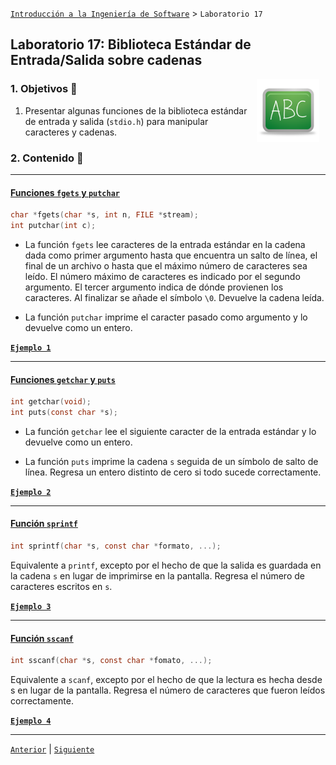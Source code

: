 [`Introducción a la Ingeniería de Software`](../README.md) > `Laboratorio 17`

## Laboratorio 17: Biblioteca Estándar de Entrada/Salida sobre cadenas

<img src="../imagenes/pizarron.png" align="right" height="100" width="100" hspace="10">

### 1. Objetivos :dart:

1. Presentar algunas funciones de la biblioteca estándar de entrada y salida (`stdio.h`) para manipular caracteres y 
cadenas.

### 2. Contenido :blue_book:

---

#### <ins>Funciones `fgets` y `putchar`</ins>
  
```c
char *fgets(char *s, int n, FILE *stream);
int putchar(int c);
```

- La función `fgets` lee caracteres de la entrada estándar en la cadena dada como primer argumento hasta que encuentra
  un salto de línea, el final de un archivo o hasta que el máximo número de caracteres sea leído. El número máximo de
  caracteres es indicado por el segundo argumento. El tercer argumento indica de dónde provienen los caracteres. Al 
  finalizar se añade el símbolo `\0`. Devuelve la cadena leída.

- La función `putchar` imprime el caracter pasado como argumento y lo devuelve como un entero.

**[`Ejemplo 1`](ejemplo01/README.md)**

---

#### <ins>Funciones `getchar` y `puts`</ins>

```c
int getchar(void);
int puts(const char *s);
```

- La función `getchar` lee el siguiente caracter de la entrada estándar y lo devuelve como un entero.

- La función `puts` imprime la cadena `s` seguida de un símbolo de salto de línea. Regresa un entero distinto de cero
  si todo sucede correctamente.

**[`Ejemplo 2`](ejemplo02/README.md)**

---

#### <ins>Función `sprintf`</ins> 

```c
int sprintf(char *s, const char *formato, ...);
```

Equivalente a `printf`, excepto por el hecho de que la salida es guardada en la cadena `s` en lugar de imprimirse en la
pantalla. Regresa el número de caracteres escritos en `s`.

**[`Ejemplo 3`](ejemplo03/README.md)**

---

#### <ins>Función `sscanf`</ins>

```c
int sscanf(char *s, const char *fomato, ...);
```

Equivalente a `scanf`, excepto por el hecho de que la lectura es hecha desde s en lugar de la pantalla. Regresa el 
número de caracteres que fueron leídos correctamente.

**[`Ejemplo 4`](ejemplo04/README.md)**

---

[`Anterior`](../laboratorio16/README.md) | [`Siguiente`](../laboratorio18/README.md)
